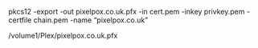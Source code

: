pkcs12 -export -out pixelpox.co.uk.pfx -in cert.pem -inkey privkey.pem -certfile chain.pem -name “pixelpox.co.uk”

/volume1/Plex/pixelpox.co.uk.pfx